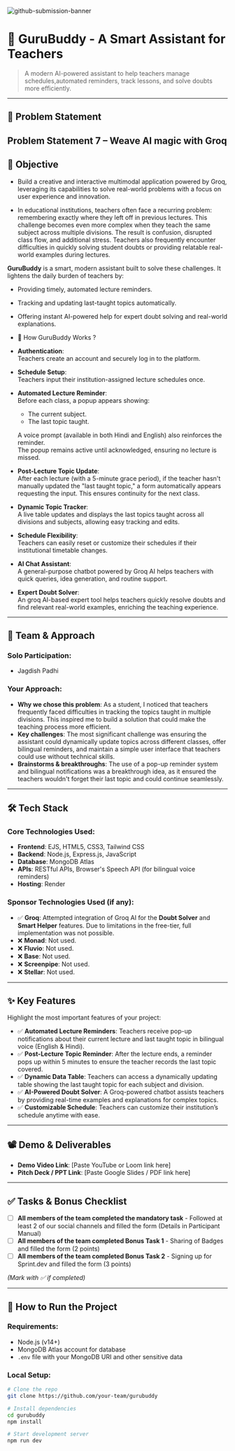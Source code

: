 ![github-submission-banner](https://github.com/user-attachments/assets/a1493b84-e4e2-456e-a791-ce35ee2bcf2f)

# 🚀 GuruBuddy - A Smart Assistant for Teachers

> A modern AI-powered assistant to help teachers manage schedules,automated reminders, track lessons, and solve doubts more efficiently.

---

## 📌 Problem Statement

**Problem Statement 7 – Weave AI magic with Groq**
---

## 🎯 Objective

- Build a creative and interactive multimodal application powered by Groq, leveraging its capabilities
to solve real-world problems with a focus on user experience and innovation.

- In educational institutions, teachers often face a recurring problem: remembering exactly where they left off in previous lectures. This challenge becomes even more complex when they teach the same subject across multiple divisions. The result is confusion, disrupted class flow, and additional stress. Teachers also frequently encounter difficulties in quickly solving student doubts or providing relatable real-world examples during lectures.

**GuruBuddy** is a smart, modern assistant built to solve these challenges. It lightens the daily burden of teachers by:

- Providing timely, automated lecture reminders.
- Tracking and updating last-taught topics automatically.
- Offering instant AI-powered help for expert doubt solving and real-world explanations.

- 🚀 How GuruBuddy Works ?

- **Authentication**:  
  Teachers create an account and securely log in to the platform.

- **Schedule Setup**:  
  Teachers input their institution-assigned lecture schedules once.

- **Automated Lecture Reminder**:  
  Before each class, a popup appears showing:
  - The current subject.
  - The last topic taught.
  
  A voice prompt (available in both Hindi and English) also reinforces the reminder.  
  The popup remains active until acknowledged, ensuring no lecture is missed.

- **Post-Lecture Topic Update**:  
  After each lecture (with a 5-minute grace period), if the teacher hasn't manually updated the "last taught topic," a form automatically appears requesting the input. This ensures continuity for the next class.

- **Dynamic Topic Tracker**:  
  A live table updates and displays the last topics taught across all divisions and subjects, allowing easy tracking and edits.

- **Schedule Flexibility**:  
  Teachers can easily reset or customize their schedules if their institutional timetable changes.

- **AI Chat Assistant**:  
  A general-purpose chatbot powered by Groq AI helps teachers with quick queries, idea generation, and routine support.

- **Expert Doubt Solver**:  
  An groq AI-based expert tool helps teachers quickly resolve doubts and find relevant real-world examples, enriching the teaching experience.

---

## 🧠 Team & Approach


### Solo Participation:  
- Jagdish Padhi 

### Your Approach:  
- **Why we chose this problem**: As a student, I noticed that teachers frequently faced difficulties in tracking the topics taught in multiple divisions. This inspired me to build a solution that could make the teaching process more efficient.
- **Key challenges**: The most significant challenge was ensuring the assistant could dynamically update topics across different classes, offer bilingual reminders, and maintain a simple user interface that teachers could use without technical skills.
- **Brainstorms & breakthroughs**: The use of a pop-up reminder system and bilingual notifications was a breakthrough idea, as it ensured the teachers wouldn't forget their last topic and could continue seamlessly.

---

## 🛠️ Tech Stack

### Core Technologies Used:
- **Frontend**: EJS, HTML5, CSS3, Tailwind CSS
- **Backend**: Node.js, Express.js, JavaScript
- **Database**: MongoDB Atlas
- **APIs**: RESTful APIs, Browser's Speech API (for bilingual voice reminders)
- **Hosting**: Render

### Sponsor Technologies Used (if any):
- ✅ **Groq**: Attempted integration of Groq AI for the **Doubt Solver** and **Smart Helper** features. Due to limitations in the free-tier, full implementation was not possible.
- ❌ **Monad**: Not used.
- ❌ **Fluvio**: Not used.
- ❌ **Base**: Not used.
- ❌ **Screenpipe**: Not used.
- ❌ **Stellar**: Not used.

---

## ✨ Key Features

Highlight the most important features of your project:

- ✅ **Automated Lecture Reminders**: Teachers receive pop-up notifications about their current lecture and last taught topic in bilingual voice (English & Hindi).
- ✅ **Post-Lecture Topic Reminder**: After the lecture ends, a reminder pops up within 5 minutes to ensure the teacher records the last topic covered.
- ✅ **Dynamic Data Table**: Teachers can access a dynamically updating table showing the last taught topic for each subject and division.
- ✅ **AI-Powered Doubt Solver**: A Groq-powered chatbot assists teachers by providing real-time examples and explanations for complex topics.
- ✅ **Customizable Schedule**: Teachers can customize their institution’s schedule anytime with ease.

---

## 📽️ Demo & Deliverables

- **Demo Video Link**: [Paste YouTube or Loom link here]  
- **Pitch Deck / PPT Link**: [Paste Google Slides / PDF link here]  

---

## ✅ Tasks & Bonus Checklist

- [ ] **All members of the team completed the mandatory task** - Followed at least 2 of our social channels and filled the form (Details in Participant Manual)  
- [ ] **All members of the team completed Bonus Task 1** - Sharing of Badges and filled the form (2 points)  
- [ ] **All members of the team completed Bonus Task 2** - Signing up for Sprint.dev and filled the form (3 points)  

*(Mark with ✅ if completed)*

---

## 🧪 How to Run the Project

### Requirements:
- Node.js (v14+)
- MongoDB Atlas account for database
- `.env` file with your MongoDB URI and other sensitive data

### Local Setup:
```bash
# Clone the repo
git clone https://github.com/your-team/gurubuddy

# Install dependencies
cd gurubuddy
npm install

# Start development server
npm run dev

